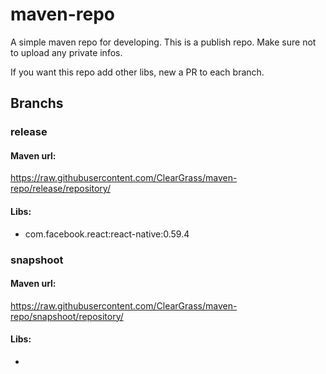 # maven-repo
A simple maven repo for developing.
This is a publish repo. Make sure not to upload any private infos.

If you want this repo add other libs, new a PR to each branch.


## Branchs

### release

#### Maven url: 
https://raw.githubusercontent.com/ClearGrass/maven-repo/release/repository/

#### Libs:
- com.facebook.react:react-native:0.59.4

### snapshoot
#### Maven url: 
https://raw.githubusercontent.com/ClearGrass/maven-repo/snapshoot/repository/

#### Libs:
-
